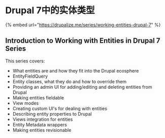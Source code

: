 # Drupal 7中的实体类型

{% embed url="https://drupalize.me/series/working-entities-drupal-7" %}

## Introduction to Working with Entities in Drupal 7 Series

This series covers:

* What entities are and how they fit into the Drupal ecosphere
* EntityFieldQuery
* Entity classes, what they do and how to override them
* Providing an admin UI for adding/editing and deleting entities from Drupal
* Making entities fieldable
* View modes
* Creating custom UI's for dealing with entities
* Describing entity properties to Drupal
* Views integration for entities
* Entity Metadata wrappers
* Making entities revisionable

